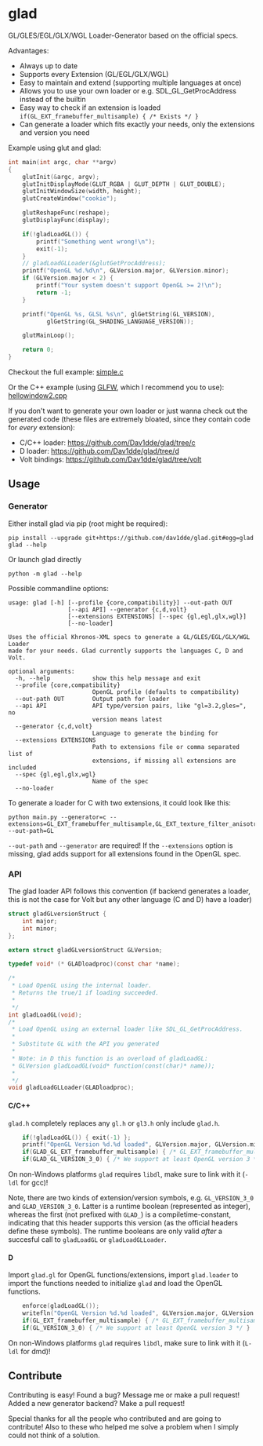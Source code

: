 glad
====

GL/GLES/EGL/GLX/WGL Loader-Generator based on the official specs.


Advantages:

 * Always up to date
 * Supports every Extension (GL/EGL/GLX/WGL)
 * Easy to maintain and extend (supporting multiple languages at once)
 * Allows you to use your own loader or e.g. SDL_GL_GetProcAddress instead of the builtin
 * Easy way to check if an extension is loaded `if(GL_EXT_framebuffer_multisample) { /* Exists */ }`
 * Can generate a loader which fits exactly your needs, only the extensions and version you need


Example using glut and glad:

```c
int main(int argc, char **argv)
{
    glutInit(&argc, argv);
    glutInitDisplayMode(GLUT_RGBA | GLUT_DEPTH | GLUT_DOUBLE);
    glutInitWindowSize(width, height);
    glutCreateWindow("cookie");

    glutReshapeFunc(reshape);
    glutDisplayFunc(display);

    if(!gladLoadGL()) {
        printf("Something went wrong!\n");
        exit(-1);
    }
    // gladLoadGLLoader(&glutGetProcAddress);
    printf("OpenGL %d.%d\n", GLVersion.major, GLVersion.minor);
    if (GLVersion.major < 2) {
        printf("Your system doesn't support OpenGL >= 2!\n");
        return -1;
    }

    printf("OpenGL %s, GLSL %s\n", glGetString(GL_VERSION),
           glGetString(GL_SHADING_LANGUAGE_VERSION));

    glutMainLoop();

    return 0;
}
```

Checkout the full example: [simple.c](https://github.com/Dav1dde/glad/blob/master/example/c/simple.c)

Or the C++ example (using [GLFW](http://glfw.org), which I recommend you to use):
[hellowindow2.cpp](https://github.com/Dav1dde/glad/blob/master/example/c%2B%2B/hellowindow2.cpp)


If you don't want to generate your own loader or just wanna check out the generated code
(these files are extremely bloated, since they contain code for *every* extension):

 * C/C++ loader: https://github.com/Dav1dde/glad/tree/c
 * D loader: https://github.com/Dav1dde/glad/tree/d
 * Volt bindings: https://github.com/Dav1dde/glad/tree/volt


## Usage ##


### Generator ###

Either install glad via pip (root might be required):

    pip install --upgrade git+https://github.com/dav1dde/glad.git#egg=glad
    glad --help

Or launch glad directly

    python -m glad --help


Possible commandline options:

    usage: glad [-h] [--profile {core,compatibility}] --out-path OUT
                     [--api API] --generator {c,d,volt}
                     [--extensions EXTENSIONS] [--spec {gl,egl,glx,wgl}]
                     [--no-loader]
    
    Uses the official Khronos-XML specs to generate a GL/GLES/EGL/GLX/WGL Loader
    made for your needs. Glad currently supports the languages C, D and Volt.
    
    optional arguments:
      -h, --help            show this help message and exit
      --profile {core,compatibility}
                            OpenGL profile (defaults to compatibility)
      --out-path OUT        Output path for loader
      --api API             API type/version pairs, like "gl=3.2,gles=", no
                            version means latest
      --generator {c,d,volt}
                            Language to generate the binding for
      --extensions EXTENSIONS
                            Path to extensions file or comma separated list of
                            extensions, if missing all extensions are included
      --spec {gl,egl,glx,wgl}
                            Name of the spec
      --no-loader


To generate a loader for C with two extensions, it could look like this:

    python main.py --generator=c --extensions=GL_EXT_framebuffer_multisample,GL_EXT_texture_filter_anisotropic --out-path=GL

`--out-path` and `--generator` are required!
If the `--extensions` option is missing, glad adds support for all extensions found in the OpenGL spec.


### API ###

The glad loader API follows this convention (if backend generates a loader, this is not the case
for Volt but any other language (C and D) have a loader)

```c
struct gladGLversionStruct {
    int major;
    int minor;
};

extern struct gladGLversionStruct GLVersion;

typedef void* (* GLADloadproc)(const char *name);

/*
 * Load OpenGL using the internal loader.
 * Returns the true/1 if loading succeeded.
 *
 */
int gladLoadGL(void);
/*
 * Load OpenGL using an external loader like SDL_GL_GetProcAddress.
 *
 * Substitute GL with the API you generated
 *
 * Note: in D this function is an overload of gladLoadGL:
 * GLVersion gladLoadGL(void* function(const(char)* name));
 *
 */
void gladLoadGLLoader(GLADloadproc);
```


#### C/C++ ####

`glad.h` completely replaces any `gl.h` or `gl3.h` only include `glad.h`.

```c
    if(!gladLoadGL()) { exit(-1) };
    printf("OpenGL Version %d.%d loaded", GLVersion.major, GLVersion.minor);
    if(GLAD_GL_EXT_framebuffer_multisample) { /* GL_EXT_framebuffer_multisample is supported */ }
    if(GLAD_GL_VERSION_3_0) { /* We support at least OpenGL version 3 */ }
```

On non-Windows platforms `glad` requires `libdl`, make sure to link with it (`-ldl` for gcc)!

Note, there are two kinds of extension/version symbols, e.g. `GL_VERSION_3_0` and
`GLAD_VERSION_3_0`. Latter is a runtime boolean (represented as integer), whereas
the first (not prefixed with `GLAD_`) is a compiletime-constant, indicating that this
header supports this version (as the official headers define these symbols).
The runtime booleans are only valid *after* a succesful call to `gladLoadGL` or `gladLoadGLLoader`.


#### D ####

Import `glad.gl` for OpenGL functions/extensions, import `glad.loader` to import
the functions needed to initialize `glad` and load the OpenGL functions.

```d
    enforce(gladLoadGL());
    writefln("OpenGL Version %d.%d loaded", GLVersion.major, GLVersion.minor);
    if(GL_EXT_framebuffer_multisample) { /* GL_EXT_framebuffer_multisample is supported */ }
    if(GL_VERSION_3_0) { /* We support at least OpenGL version 3 */ }
```

On non-Windows platforms `glad` requires `libdl`, make sure to link with it (`L-ldl` for dmd)!


## Contribute ##

Contributing is easy! Found a bug? Message me or make a pull request! Added a new generator backend?
Make a pull request!

Special thanks for all the people who contributed and are going to contribute!
Also to these who helped me solve a problem when I simply could not think of a solution.
